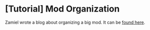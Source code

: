 # [Tutorial] Mod Organization

Zamiel wrote a blog about organizing a big mod. It can be [found here](https://github.com/Zamiell/isaac-faq/blob/main/mod-organization.md).
